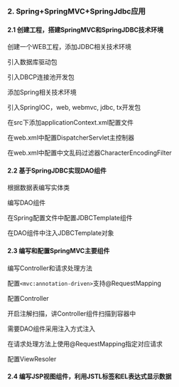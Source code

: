 ### 2. Spring+SpringMVC+SpringJdbc应用

#### 2.1 创建工程，搭建SpringMVC和SpringJDBC技术环境

创建一个WEB工程，添加JDBC相关技术环境

引入数据库驱动包

引入DBCP连接池开发包

添加Spring相关技术环境

引入SpringIOC，web, webmvc, jdbc, tx开发包

在src下添加applicationContext.xml配置文件

在web.xml中配置DispatcherServlet主控制器

在web.xml中配置中文乱码过滤器CharacterEncodingFilter

#### 2.2 基于SpringJDBC实现DAO组件

根据数据表编写实体类

编写DAO组件

在Spring配置文件中配置JDBCTemplate组件

在DAO组件中注入JDBCTemplate对象

#### 2.3 编写和配置SpringMVC主要组件

编写Controller和请求处理方法

配置`<mvc:annotation-driven>`支持@RequestMapping

配置Controller

开启注解扫描，讲Controller组件扫描到容器中

需要DAO组件采用注入方式注入

在请求处理方法上使用@RequestMapping指定对应请求

配置ViewResoler

#### 2.4 编写JSP视图组件，利用JSTL标签和EL表达式显示数据



























































